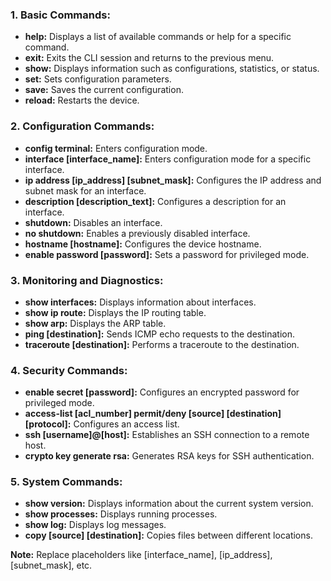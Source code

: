 ### 1. Basic Commands:

- **help:** Displays a list of available commands or help for a specific command.
- **exit:** Exits the CLI session and returns to the previous menu.
- **show:** Displays information such as configurations, statistics, or status.
- **set:** Sets configuration parameters.
- **save:** Saves the current configuration.
- **reload:** Restarts the device.

### 2. Configuration Commands:

- **config terminal:** Enters configuration mode.
- **interface [interface_name]:** Enters configuration mode for a specific interface.
- **ip address [ip_address] [subnet_mask]:** Configures the IP address and subnet mask for an interface.
- **description [description_text]:** Configures a description for an interface.
- **shutdown:** Disables an interface.
- **no shutdown:** Enables a previously disabled interface.
- **hostname [hostname]:** Configures the device hostname.
- **enable password [password]:** Sets a password for privileged mode.

### 3. Monitoring and Diagnostics:

- **show interfaces:** Displays information about interfaces.
- **show ip route:** Displays the IP routing table.
- **show arp:** Displays the ARP table.
- **ping [destination]:** Sends ICMP echo requests to the destination.
- **traceroute [destination]:** Performs a traceroute to the destination.

### 4. Security Commands:

- **enable secret [password]:** Configures an encrypted password for privileged mode.
- **access-list [acl_number] permit/deny [source] [destination] [protocol]:** Configures an access list.
- **ssh [username]@[host]:** Establishes an SSH connection to a remote host.
- **crypto key generate rsa:** Generates RSA keys for SSH authentication.

### 5. System Commands:

- **show version:** Displays information about the current system version.
- **show processes:** Displays running processes.
- **show log:** Displays log messages.
- **copy [source] [destination]:** Copies files between different locations.

**Note:** Replace placeholders like [interface_name], [ip_address], [subnet_mask], etc.
